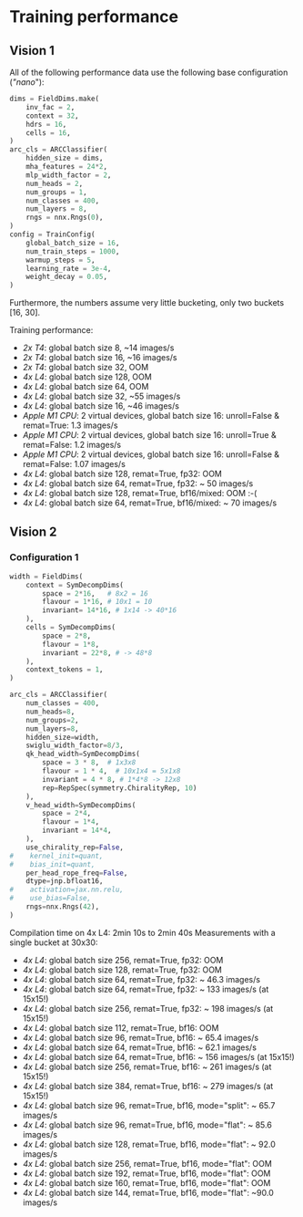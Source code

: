 
# Training performance

## Vision 1

All of the following performance data use the following base configuration (*"nano*"):
```python
dims = FieldDims.make(
    inv_fac = 2,
    context = 32,
    hdrs = 16,
    cells = 16,
)
arc_cls = ARCClassifier(
    hidden_size = dims,
    mha_features = 24*2,
    mlp_width_factor = 2,
    num_heads = 2,
    num_groups = 1,
    num_classes = 400,
    num_layers = 8,
    rngs = nnx.Rngs(0),
)
config = TrainConfig(
    global_batch_size = 16,
    num_train_steps = 1000,
    warmup_steps = 5,
    learning_rate = 3e-4,
    weight_decay = 0.05,
)
```

Furthermore, the numbers assume very little bucketing, only two buckets [16, 30].

Training performance:
- *2x T4*: global batch size 8, ~14 images/s
- *2x T4*: global batch size 16, ~16 images/s
- *2x T4*: global batch size 32, OOM
- *4x L4*: global batch size 128, OOM
- *4x L4*: global batch size 64, OOM
- *4x L4*: global batch size 32, ~55 images/s
- *4x L4*: global batch size 16, ~46 images/s
- *Apple M1 CPU*: 2 virtual devices, global batch size 16: unroll=False & remat=True: 1.3 images/s
- *Apple M1 CPU*: 2 virtual devices, global batch size 16: unroll=True & remat=False: 1.2 images/s
- *Apple M1 CPU*: 2 virtual devices, global batch size 16: unroll=False & remat=False: 1.07 images/s
- *4x L4*: global batch size 128, remat=True, fp32: OOM
- *4x L4*: global batch size 64, remat=True, fp32: ~ 50 images/s
- *4x L4*: global batch size 128, remat=True, bf16/mixed: OOM :-(
- *4x L4*: global batch size 64, remat=True, bf16/mixed: ~ 70 images/s

## Vision 2

### Configuration 1

```python
width = FieldDims(
    context = SymDecompDims(
        space = 2*16,   # 8x2 = 16
        flavour = 1*16, # 10x1 = 10
        invariant= 14*16, # 1x14 -> 40*16
    ),
    cells = SymDecompDims(
        space = 2*8,
        flavour = 1*8,
        invariant = 22*8, # -> 48*8
    ),
    context_tokens = 1,
)

arc_cls = ARCClassifier(
    num_classes = 400,
    num_heads=8,
    num_groups=2,
    num_layers=8,
    hidden_size=width,
    swiglu_width_factor=8/3,
    qk_head_width=SymDecompDims(
        space = 3 * 8,  # 1x3x8
        flavour = 1 * 4,  # 10x1x4 = 5x1x8
        invariant = 4 * 8, # 1*4*8 -> 12x8
        rep=RepSpec(symmetry.ChiralityRep, 10)
    ),
    v_head_width=SymDecompDims(
        space = 2*4,
        flavour = 1*4,
        invariant = 14*4,
    ),
    use_chirality_rep=False,
#    kernel_init=quant,
#    bias_init=quant,
    per_head_rope_freq=False,
    dtype=jnp.bfloat16,
#    activation=jax.nn.relu,
#    use_bias=False,
    rngs=nnx.Rngs(42),
)
```
Compilation time on 4x L4: 2min 10s to 2min 40s
Measurements with a single bucket at 30x30:

- *4x L4*: global batch size 256, remat=True, fp32: OOM
- *4x L4*: global batch size 128, remat=True, fp32: OOM
- *4x L4*: global batch size 64, remat=True, fp32: ~ 46.3 images/s
- *4x L4*: global batch size 64, remat=True, fp32: ~ 133 images/s (at 15x15!)
- *4x L4*: global batch size 256, remat=True, fp32: ~ 198 images/s (at 15x15!)
- *4x L4*: global batch size 112, remat=True, bf16: OOM
- *4x L4*: global batch size 96, remat=True, bf16: ~ 65.4 images/s
- *4x L4*: global batch size 64, remat=True, bf16: ~ 62.1 images/s
- *4x L4*: global batch size 64, remat=True, bf16: ~ 156 images/s (at 15x15!)
- *4x L4*: global batch size 256, remat=True, bf16: ~ 261 images/s (at 15x15!)
- *4x L4*: global batch size 384, remat=True, bf16: ~ 279 images/s (at 15x15!)
- *4x L4*: global batch size 96, remat=True, bf16, mode="split": ~ 65.7 images/s
- *4x L4*: global batch size 96, remat=True, bf16, mode="flat": ~ 85.6 images/s
- *4x L4*: global batch size 128, remat=True, bf16, mode="flat": ~ 92.0 images/s
- *4x L4*: global batch size 256, remat=True, bf16, mode="flat": OOM
- *4x L4*: global batch size 192, remat=True, bf16, mode="flat": OOM
- *4x L4*: global batch size 160, remat=True, bf16, mode="flat": OOM
- *4x L4*: global batch size 144, remat=True, bf16, mode="flat": ~90.0 images/s
